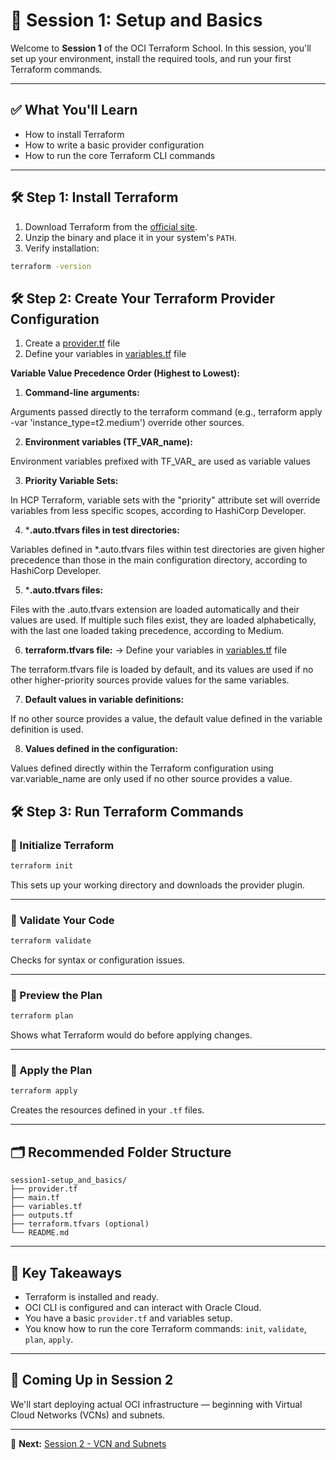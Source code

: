 # 🌱 Session 1: Setup and Basics

Welcome to **Session 1** of the OCI Terraform School. In this session, you'll set up your environment, install the required tools, and run your first Terraform commands.

---

## ✅ What You'll Learn

- How to install Terraform
- How to write a basic provider configuration
- How to run the core Terraform CLI commands

---

## 🛠 Step 1: Install Terraform

1. Download Terraform from the [official site](https://developer.hashicorp.com/terraform/downloads).
2. Unzip the binary and place it in your system's `PATH`.
3. Verify installation:

```bash
terraform -version
```

## 🛠 Step 2: Create Your Terraform Provider Configuration

1. Create a [provider.tf](provider.tf) file
2. Define your variables in [variables.tf](variables.tf) file
            
**Variable Value Precedence Order (Highest to Lowest):**
1. **Command-line arguments:**
 
Arguments passed directly to the terraform command (e.g., terraform apply -var 'instance_type=t2.medium') override other sources.

2. **Environment variables (TF_VAR_name):**

Environment variables prefixed with TF_VAR_ are used as variable values 
            
3. **Priority Variable Sets:**
            
In HCP Terraform, variable sets with the "priority" attribute set will override variables from less specific scopes, according to HashiCorp Developer. 
            
4. ***.auto.tfvars files in test directories:**
            
Variables defined in *.auto.tfvars files within test directories are given higher precedence than those in the main configuration directory, according to HashiCorp Developer. 
            
5. ***.auto.tfvars files:**
            
Files with the .auto.tfvars extension are loaded automatically and their values are used. If multiple such files exist, they are loaded alphabetically, with the last one loaded taking precedence, according to Medium. 
            
6. **terraform.tfvars file:** -> Define your variables in [variables.tf](variables.tf) file
            
The terraform.tfvars file is loaded by default, and its values are used if no other higher-priority sources provide values for the same variables. 
            
7. **Default values in variable definitions:**
            
If no other source provides a value, the default value defined in the variable definition is used. 
            
8. **Values defined in the configuration:**

Values defined directly within the Terraform configuration using var.variable_name are only used if no other source provides a value.        


## 🛠 Step 3: Run Terraform Commands

### 🔸 Initialize Terraform

```bash
terraform init
```

This sets up your working directory and downloads the provider plugin.

---

### 🔸 Validate Your Code

```bash
terraform validate
```

Checks for syntax or configuration issues.

---

### 🔸 Preview the Plan

```bash
terraform plan
```

Shows what Terraform would do before applying changes.

---

### 🔸 Apply the Plan

```bash
terraform apply
```

Creates the resources defined in your `.tf` files.

---

## 🗂 Recommended Folder Structure

```
session1-setup_and_basics/
├── provider.tf
├── main.tf
├── variables.tf
├── outputs.tf
├── terraform.tfvars (optional)
└── README.md
```

---

## 🧠 Key Takeaways

- Terraform is installed and ready.
- OCI CLI is configured and can interact with Oracle Cloud.
- You have a basic `provider.tf` and variables setup.
- You know how to run the core Terraform commands: `init`, `validate`, `plan`, `apply`.

---

## 🚀 Coming Up in Session 2

We'll start deploying actual OCI infrastructure — beginning with Virtual Cloud Networks (VCNs) and subnets.

---

📁 **Next:** [Session 2 - VCN and Subnets](../session2_vcn_and_subnet/README.md)
